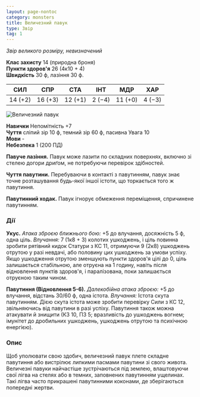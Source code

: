 ```yaml
---
layout: page-nontoc
category: monsters
title: Величезний павук
type: Звір
tag: 1
---
```


_Звір великого розміру, невизначений_

**Клас захисту** 14 (природна броня)    
**Пункти здоров'я** 26 (4к10 + 4)    
**Швидкість** 30 ф, лазіння 30 ф.

| СИЛ     | СПР     | СТА     | ІНТ    | МДР     | ХАР    |
| ------- | ------- | ------- | ------ | ------- | ------ |
| 14 (+2) | 16 (+3) | 12 (+1) | 2 (−4) | 11 (+0) | 4 (−3) |

![Величезний павук](https://www.dndbeyond.com/avatars/thumbnails/30849/299/1000/1000/638064499038216933.png)

**Навички** Непомітність +7     
**Чуття** сліпий зір 10 ф, темний зір 60 ф, пасивна Увага 10    
**Мови** -    
**Небезпека** 1 (200 ПД)

**Павуче лазіння.** Павук може лазити по складних поверхнях, включно зі стелею догори дриґом, не потребуючи перевірок здібностей.    

**Чуття павутини.** Перебуваючи в контакті з павутинням, павук знає точне розташування будь-якої іншої істоти, що торкається того ж павутиння.   

**Павутинний ходак.** Павук ігнорує обмеження переміщення, спричинене павутинням.

### Дії
**Укус.** _Атака зброєю ближнього бою:_ +5 до влучання, досяжність 5 ф, одна ціль. _Влучання:_ 7 (1к8 + 3) колотих ушкоджень, і ціль повинна зробити рятівний кидок Статури з КС 11, отримуючи 9 (2к8) ушкоджень отрутою у разі невдачі, або половину цих ушкоджень за умови успіху. Якщо ушкодження отрутою зменшують пункти здоров'я цілі до 0, ціль залишається стабільною, але отруєна на 1 годину, навіть після відновлення пунктів здоров'я, і паралізована, поки залишається отруєною таким чином.    

**Павутиння (Відновлення 5-6).** _Далекобійна атака зброєю:_ +5 до влучання, відстань 30/60 ф, одна істота. _Влучання:_ Істота скута павутинням. Дією скута істота може зробити перевірку Сили з КС 12, звільняючись від павутини в разі успіху. Павутиння також можна атакувати й знищити (КЗ 10, ПЗ 5; вразливість до ушкоджень вогнем; імунітет до дробильних ушкоджень, ушкоджень отрутою та психічною енергією).

### Опис
Щоб уполювати свою здобич, величезний павук плете складне павутиння або вистрілює липкими пасмами павутини зі свого живота. Величезні павуки найчастіше зустрічаються під землею, влаштовуючи свої лігва на стелях або в темних, заповнених павутинням ущелинах. Такі лігва часто прикрашені павутинними коконами, де зберігаються попередні жертви. 
